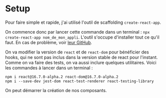 # Setup

Pour faire simple et rapide, j'ai utilisé l'outil de scaffolding `create-react-app`.

On commence donc par lancer cette commande dans un terminal : `npx create-react-app nom_de_mon_appli`. L'outil s'occupe d'installer tout ce qu'il faut. En cas de problème, voir [leur GitHub](https://github.com/facebook/create-react-app).

On va modifier la version de `react` et de `react-dom` pour bénéficier des hooks, qui ne sont pas inclus dans la version stable de react pour l'instant. Comme on va faire des tests, on va aussi inclure quelques utilitaires. Voici les commandes à lancer dans un terminal : 

```
npm i react@16.7.0-alpha.2 react-dom@16.7.0-alpha.2
npm i --save-dev jest-dom react-test-renderer react-testing-library
```

On peut démarrer la création de nos composants.